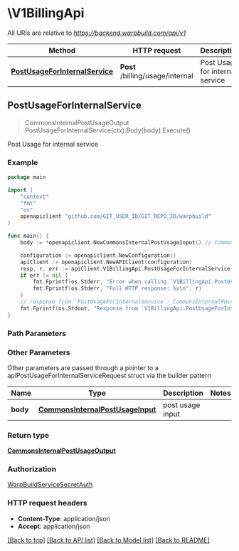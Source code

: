 # \V1BillingApi

All URIs are relative to *https://backend.warpbuild.com/api/v1*

Method | HTTP request | Description
------------- | ------------- | -------------
[**PostUsageForInternalService**](V1BillingApi.md#PostUsageForInternalService) | **Post** /billing/usage/internal | Post Usage for internal service



## PostUsageForInternalService

> CommonsInternalPostUsageOutput PostUsageForInternalService(ctx).Body(body).Execute()

Post Usage for internal service

### Example

```go
package main

import (
    "context"
    "fmt"
    "os"
    openapiclient "github.com/GIT_USER_ID/GIT_REPO_ID/warpbuild"
)

func main() {
    body := *openapiclient.NewCommonsInternalPostUsageInput() // CommonsInternalPostUsageInput | post usage input

    configuration := openapiclient.NewConfiguration()
    apiClient := openapiclient.NewAPIClient(configuration)
    resp, r, err := apiClient.V1BillingApi.PostUsageForInternalService(context.Background()).Body(body).Execute()
    if err != nil {
        fmt.Fprintf(os.Stderr, "Error when calling `V1BillingApi.PostUsageForInternalService``: %v\n", err)
        fmt.Fprintf(os.Stderr, "Full HTTP response: %v\n", r)
    }
    // response from `PostUsageForInternalService`: CommonsInternalPostUsageOutput
    fmt.Fprintf(os.Stdout, "Response from `V1BillingApi.PostUsageForInternalService`: %v\n", resp)
}
```

### Path Parameters



### Other Parameters

Other parameters are passed through a pointer to a apiPostUsageForInternalServiceRequest struct via the builder pattern


Name | Type | Description  | Notes
------------- | ------------- | ------------- | -------------
 **body** | [**CommonsInternalPostUsageInput**](CommonsInternalPostUsageInput.md) | post usage input | 

### Return type

[**CommonsInternalPostUsageOutput**](CommonsInternalPostUsageOutput.md)

### Authorization

[WarpBuildServiceSecretAuth](../README.md#WarpBuildServiceSecretAuth)

### HTTP request headers

- **Content-Type**: application/json
- **Accept**: application/json

[[Back to top]](#) [[Back to API list]](../README.md#documentation-for-api-endpoints)
[[Back to Model list]](../README.md#documentation-for-models)
[[Back to README]](../README.md)

